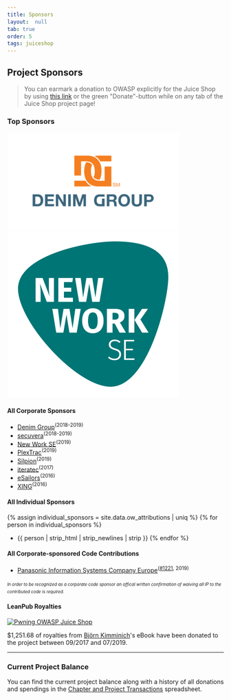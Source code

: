```yaml
---
title: Sponsors
layout:  null
tab: true
order: 5
tags: juiceshop
---
```


## Project Sponsors

> You can earmark a donation to OWASP explicitly for the Juice Shop by
> using
> [this link](https://www2.owasp.org/donate?reponame=www-project-juice-shop&title=OWASP+Juice+Shop)
> or the green "Donate"-button while on any tab of the Juice Shop
> project page!

### Top Sponsors

[![Denim Group](assets/images/300px-Denim-group_trans.png)](http://www.denimgroup.com/)
[![New Work SE](assets/images/NewWork_SE_Logo_RGB_Pos.png)](https://www.new-work.se/en/about-new-work-se)

#### All Corporate Sponsors

* [Denim Group](http://www.denimgroup.com/)<sup>(2018-2019)</sup> <!-- >=1000€ @ 26.08.2018 & 20.09.2019 -->
* [secuvera](https://www.secuvera.de/)<sup>(2018-2019)</sup>
* [New Work SE](https://www.new-work.se/en/about-new-work-se)<sup>(2019)</sup> <!-- >=1000€ @ 19.12.2019 -->
* [PlexTrac](https://plextrac.com)<sup>(2019)</sup>
* [Silpion](https://silpion.de)<sup>(2019)</sup>
* [iteratec](https://www.iteratec.de/)<sup>(2017)</sup> <!-- >=1000€ @ 30.11.2017 -->
* [eSailors](https://www.esailors.de/)<sup>(2016)</sup> <!-- >=1000€ @ 31.07.2017 -->
* [XING](https://corporate.xing.com/en/about-xing/security/)<sup>(2016)</sup> <!-- >=1000€ @ 26.09.2016 -->

#### All Individual Sponsors

{% assign individual_sponsors = site.data.ow_attributions | uniq %}
{% for person in individual_sponsors %}
* {{ person | strip_html | strip_newlines | strip }}
{% endfor %}

#### All Corporate-sponsored Code Contributions

* [Panasonic Information Systems Company Europe](https://application.job.panasonic.eu/data/ruP0pHQvHrGZJKvL/rc.php?nav=jobsearch&custval12=ite&lang=EN&custval11=PBSEU_GER)<sup>([#1221](https://github.com/bkimminich/juice-shop/pull/1221),
  2019)</sup>

<small><small>_In order to be recognized as a corporate code sponsor an
offical written confirmation of waiving all IP to the contributed code
is required._</small></small>

#### LeanPub Royalties

[![Pwning OWASP Juice Shop](https://raw.githubusercontent.com/bkimminich/pwning-juice-shop/master/cover_small.jpg)](https://leanpub.com/juice-shop)

$1,251.68 of royalties from [Björn Kimminich](https://kimminich.de)'s
eBook have been donated to the project between 09/2017 and 07/2019.

---

### Current Project Balance

You can find the current project balance along with a history of all
donations and spendings in the
[Chapter and Project Transactions](https://docs.google.com/spreadsheets/d/14UWhT7SbJAmNBES1ZYdRk8N5f8S2jVkbQbLZz26eM0I/edit#gid=1346179950&range=C323)
spreadsheet.
